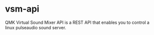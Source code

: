 # vsm-api
QMK Virtual Sound Mixer API is a REST API that enables you to control a linux pulseaudio sound server.